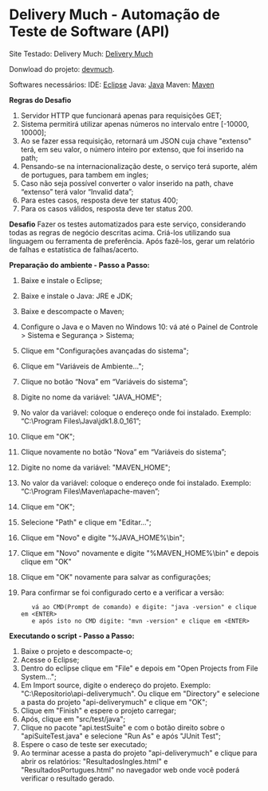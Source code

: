 ﻿
# [](https://github.com/essofd/devmuch) Delivery Much - Automação de Teste de Software (API)

Site Testado: Delivery Much: [Delivery Much](http://challengeqa.staging.devmuch.io/)

Donwload do projeto: [devmuch](https://github.com/essofd/devmuch/archive/master.zip).

Softwares necessários:
IDE: [Eclipse](http://www.eclipse.org/)
Java: [Java](http://www.oracle.com/technetwork/pt/java/index.html)
Maven: [Maven](https://maven.apache.org/download.cgi)

**Regras do Desafio**
1. Servidor HTTP que funcionará apenas para requisições GET;
2. Sistema permitirá utilizar apenas números no intervalo entre [-10000, 10000];
3. Ao se fazer essa requisição, retornará um JSON cuja chave "extenso" terá, em
seu valor, o número inteiro por extenso, que foi inserido na path;
4. Pensando-se na internacionalização deste, o serviço terá suporte, além de
portugues, para tambem em ingles;
5. Caso não seja possível converter o valor inserido na path, chave “extenso” terá
valor “Invalid data”;
6. Para estes casos, resposta deve ter status 400;
7. Para os casos válidos, resposta deve ter status 200.


**Desafio**
Fazer os testes automatizados para este serviço, considerando todas as regras de negócio
descritas acima. Criá-los utilizando sua linguagem ou ferramenta de preferência. Após
fazê-los, gerar um relatório de falhas e estatística de falhas/acerto.


**Preparação do ambiente - Passo a Passo:**
 1. Baixe e instale o Eclipse;
 2. Baixe e instale o Java: JRE e JDK;
 3. Baixe e descompacte o Maven;
 4. Configure o Java e o Maven no Windows 10: vá até o Painel de Controle > Sistema e Segurança > Sistema;
 5. Clique em "Configurações avançadas do sistema";
 6. Clique em "Variáveis de Ambiente...";
 7. Clique no botão “Nova” em “Variáveis do sistema”;
 8. Digite no nome da variável: "JAVA_HOME";
 9. No valor da variável: coloque o endereço onde foi instalado. Exemplo: “C:\Program Files\Java\jdk1.8.0_161”;
 10. Clique em "OK";
 11. Clique novamente no botão “Nova” em “Variáveis do sistema”;
 12. Digite no nome da variável: "MAVEN_HOME";
 13. No valor da variável: coloque o endereço onde foi instalado. Exemplo: “C:\Program Files\Maven\apache-maven”;
 14. Clique em "OK";
 15. Selecione "Path" e clique em "Editar...";
 16. Clique em "Novo" e digite "%JAVA_HOME%\bin";
 17. Clique em "Novo" novamente e digite "%MAVEN_HOME%\bin" e depois clique em "OK"
 18. Clique em "OK" novamente para salvar as configurações;
 19. Para confirmar se foi configurado certo e a verificar a versão:

            vá ao CMD(Prompt de comando) e digite: "java -version" e clique em <ENTER>
            e após isto no CMD digite: "mvn -version" e clique em <ENTER>

**Executando o script - Passo a Passo:**
 1. Baixe o projeto e descompacte-o;
 2. Acesse o Eclipse;
 3. Dentro do eclipse clique em "File" e depois em "Open Projects from File System...";
 4. Em Import source, digite o endereço do projeto. Exemplo: "C:\Repositorio\api-deliverymuch". Ou clique em "Directory" e selecione a pasta do projeto "api-deliverymuch" e clique em "OK";
 5. Clique em "Finish" e espere o projeto carregar;
 6. Após, clique em "src/test/java";
 7. Clique no pacote "api.testSuite" e com o botão direito sobre o "apiSuiteTest.java" e selecione "Run As" e após "JUnit Test";
 8. Espere o caso de teste ser executado;
 9. Ao terminar acesse a pasta do projeto "api-deliverymuch" e clique para abrir os relatórios: "ResultadosIngles.html" e "ResultadosPortugues.html" no navegador web onde você poderá verificar o resultado gerado.
